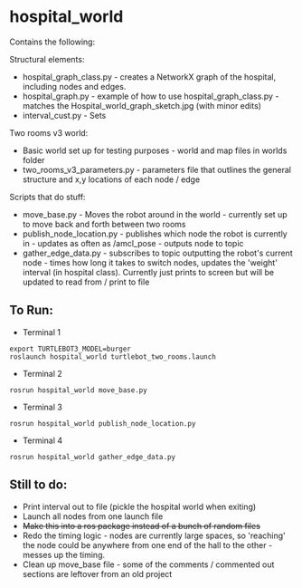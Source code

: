 # hospital_world

Contains the following:

Structural elements:
* hospital_graph_class.py - creates a NetworkX graph of the hospital, including nodes and edges.
* hospital_graph.py - example of how to use hospital_graph_class.py - matches the Hospital_world_graph_sketch.jpg (with minor edits)
* interval_cust.py - Sets 

Two rooms v3 world:
* Basic world set up for testing purposes - world and map files in worlds folder
* two_rooms_v3_parameters.py - parameters file that outlines the general structure and x,y locations of each node / edge

Scripts that do stuff:
* move_base.py - Moves the robot around in the world - currently set up to move back and forth between two rooms
* publish_node_location.py - publishes which node the robot is currently in - updates as often as /amcl_pose - outputs node to topic 
* gather_edge_data.py - subscribes to topic outputting the robot's current node - times how long it takes to switch nodes, updates the 'weight' interval (in hospital class). Currently just prints to screen but will be updated to read from / print to file


 To Run:
-
* Terminal 1 
```
export TURTLEBOT3_MODEL=burger
roslaunch hospital_world turtlebot_two_rooms.launch
```
* Terminal 2
```
rosrun hospital_world move_base.py
```
* Terminal 3 
```
rosrun hospital_world publish_node_location.py 
```
* Terminal 4 
```
rosrun hospital_world gather_edge_data.py
```

Still to do:
- 
* Print interval out to file (pickle the hospital world when exiting)
* Launch all nodes from one launch file
* ~~Make this into a ros package instead of a bunch of random files~~
* Redo the timing logic - nodes are currently large spaces, so 'reaching' the node could be anywhere from one end of the hall to the other - messes up the timing.
* Clean up move_base file - some of the comments / commented out sections are leftover from an old project
